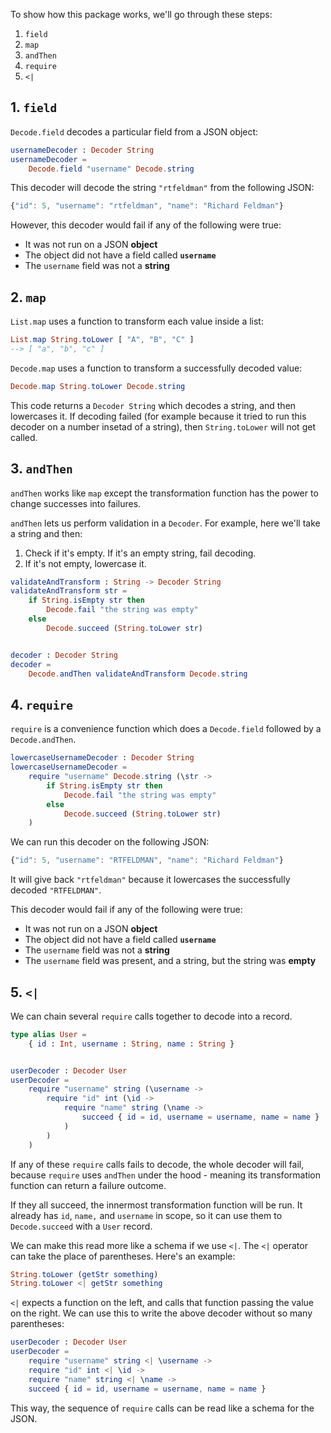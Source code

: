 To show how this package works, we'll go through these steps:

1. `field`
2. `map`
3. `andThen`
4. `require`
5. `<|`

## 1. `field`

`Decode.field` decodes a particular field from a JSON object:

```elm
usernameDecoder : Decoder String
usernameDecoder =
    Decode.field "username" Decode.string
```

This decoder will decode the string `"rtfeldman"` from the following JSON:

```js
{"id": 5, "username": "rtfeldman", "name": "Richard Feldman"}
```

However, this decoder would fail if any of the following were true:

* It was not run on a JSON **object**
* The object did not have a field called **`username`**
* The `username` field was not a **string**

## 2. `map`

`List.map` uses a function to transform each value inside a list:

```elm
List.map String.toLower [ "A", "B", "C" ]
--> [ "a", "b", "c" ]
```

`Decode.map` uses a function to transform a successfully decoded value:

```elm
Decode.map String.toLower Decode.string
```

This code returns a `Decoder String` which decodes a string, and then lowercases
it. If decoding failed (for example because it tried to run this decoder on a
number insetad of a string), then `String.toLower` will not get called.

## 3. `andThen`

`andThen` works like `map` except the transformation function has the power to
change successes into failures.

`andThen` lets us perform validation in a `Decoder`. For example, here we'll
take a string and then:

1. Check if it's empty. If it's an empty string, fail decoding.
2. If it's not empty, lowercase it.

```elm
validateAndTransform : String -> Decoder String
validateAndTransform str =
    if String.isEmpty str then
        Decode.fail "the string was empty"
    else
        Decode.succeed (String.toLower str)


decoder : Decoder String
decoder =
    Decode.andThen validateAndTransform Decode.string
```

## 4. `require`

`require` is a convenience function which does a `Decode.field`
followed by a `Decode.andThen`.

```elm
lowercaseUsernameDecoder : Decoder String
lowercaseUsernameDecoder =
    require "username" Decode.string (\str ->
        if String.isEmpty str then
            Decode.fail "the string was empty"
        else
            Decode.succeed (String.toLower str)
    )
```

We can run this decoder on the following JSON:

```js
{"id": 5, "username": "RTFELDMAN", "name": "Richard Feldman"}
```

It will give back `"rtfeldman"` because it lowercases the successfully decoded
`"RTFELDMAN"`.

This decoder would fail if any of the following were true:

* It was not run on a JSON **object**
* The object did not have a field called **`username`**
* The `username` field was not a **string**
* The `username` field was present, and a string, but the string was **empty**

## 5. `<|`

We can chain several `require` calls together to decode into a record.

```elm
type alias User =
    { id : Int, username : String, name : String }


userDecoder : Decoder User
userDecoder =
    require "username" string (\username ->
        require "id" int (\id ->
            require "name" string (\name ->
                succeed { id = id, username = username, name = name }
            )
        )
    )
```

If any of these `require` calls fails to decode, the whole decoder will fail,
because `require` uses `andThen` under the hood - meaning its transformation
function can return a failure outcome.

If they all succeed, the innermost transformation function will be run. It
already has `id`, `name,` and `username` in scope, so it can use them to
`Decode.succeed` with a `User` record.

We can make this read more like a schema if we use `<|`. The `<|` operator can
take the place of parentheses. Here's an example:

```elm
String.toLower (getStr something)
String.toLower <| getStr something
```

`<|` expects a function on the left, and calls that function passing the value
on the right. We can use this to write the above decoder without so many parentheses:

```elm
userDecoder : Decoder User
userDecoder =
    require "username" string <| \username ->
    require "id" int <| \id ->
    require "name" string <| \name ->
    succeed { id = id, username = username, name = name }
```

This way, the sequence of `require` calls can be read like a schema for the JSON.
